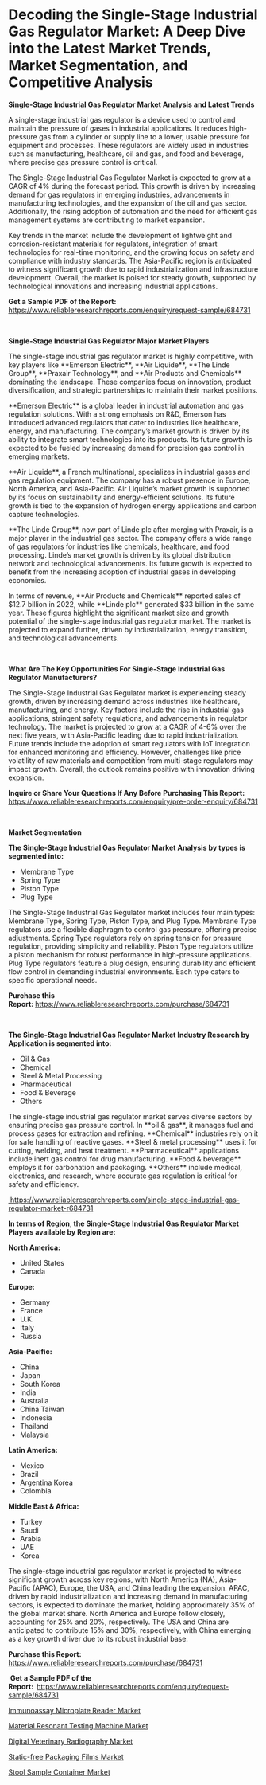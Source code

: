 <p><h1>Decoding the Single-Stage Industrial Gas Regulator Market: A Deep Dive into the Latest Market Trends, Market Segmentation, and Competitive Analysis</h1></p><p><strong>Single-Stage Industrial Gas Regulator Market Analysis and Latest Trends</strong></p>
<p><p>A single-stage industrial gas regulator is a device used to control and maintain the pressure of gases in industrial applications. It reduces high-pressure gas from a cylinder or supply line to a lower, usable pressure for equipment and processes. These regulators are widely used in industries such as manufacturing, healthcare, oil and gas, and food and beverage, where precise gas pressure control is critical.</p><p>The Single-Stage Industrial Gas Regulator Market is expected to grow at a CAGR of 4% during the forecast period. This growth is driven by increasing demand for gas regulators in emerging industries, advancements in manufacturing technologies, and the expansion of the oil and gas sector. Additionally, the rising adoption of automation and the need for efficient gas management systems are contributing to market expansion.</p><p>Key trends in the market include the development of lightweight and corrosion-resistant materials for regulators, integration of smart technologies for real-time monitoring, and the growing focus on safety and compliance with industry standards. The Asia-Pacific region is anticipated to witness significant growth due to rapid industrialization and infrastructure development. Overall, the market is poised for steady growth, supported by technological innovations and increasing industrial applications.</p></p>
<p><strong>Get a Sample PDF of the Report:&nbsp;</strong> <a href="https://www.reliableresearchreports.com/enquiry/request-sample/684731?utm_campaign=33&utm_medium=2&utm_source=Github&utm_content=ia&utm_term=20012025&utm_id=single-stage-industrial-gas-regulator">https://www.reliableresearchreports.com/enquiry/request-sample/684731</a></p>
<p>&nbsp;</p>
<p><strong>Single-Stage Industrial Gas Regulator Major Market Players</strong></p>
<p><p>The single-stage industrial gas regulator market is highly competitive, with key players like **Emerson Electric**, **Air Liquide**, **The Linde Group**, **Praxair Technology**, and **Air Products and Chemicals** dominating the landscape. These companies focus on innovation, product diversification, and strategic partnerships to maintain their market positions.</p><p>**Emerson Electric** is a global leader in industrial automation and gas regulation solutions. With a strong emphasis on R&D, Emerson has introduced advanced regulators that cater to industries like healthcare, energy, and manufacturing. The company’s market growth is driven by its ability to integrate smart technologies into its products. Its future growth is expected to be fueled by increasing demand for precision gas control in emerging markets.</p><p>**Air Liquide**, a French multinational, specializes in industrial gases and gas regulation equipment. The company has a robust presence in Europe, North America, and Asia-Pacific. Air Liquide’s market growth is supported by its focus on sustainability and energy-efficient solutions. Its future growth is tied to the expansion of hydrogen energy applications and carbon capture technologies.</p><p>**The Linde Group**, now part of Linde plc after merging with Praxair, is a major player in the industrial gas sector. The company offers a wide range of gas regulators for industries like chemicals, healthcare, and food processing. Linde’s market growth is driven by its global distribution network and technological advancements. Its future growth is expected to benefit from the increasing adoption of industrial gases in developing economies.</p><p>In terms of revenue, **Air Products and Chemicals** reported sales of $12.7 billion in 2022, while **Linde plc** generated $33 billion in the same year. These figures highlight the significant market size and growth potential of the single-stage industrial gas regulator market. The market is projected to expand further, driven by industrialization, energy transition, and technological advancements.</p></p>
<p>&nbsp;</p>
<p><strong>What Are The Key Opportunities For Single-Stage Industrial Gas Regulator Manufacturers?</strong></p>
<p><p>The Single-Stage Industrial Gas Regulator market is experiencing steady growth, driven by increasing demand across industries like healthcare, manufacturing, and energy. Key factors include the rise in industrial gas applications, stringent safety regulations, and advancements in regulator technology. The market is projected to grow at a CAGR of 4-6% over the next five years, with Asia-Pacific leading due to rapid industrialization. Future trends include the adoption of smart regulators with IoT integration for enhanced monitoring and efficiency. However, challenges like price volatility of raw materials and competition from multi-stage regulators may impact growth. Overall, the outlook remains positive with innovation driving expansion.</p></p>
<p><strong>Inquire or Share Your Questions If Any Before Purchasing This Report:</strong> <a href="https://www.reliableresearchreports.com/enquiry/pre-order-enquiry/684731?utm_campaign=33&utm_medium=2&utm_source=Github&utm_content=ia&utm_term=20012025&utm_id=single-stage-industrial-gas-regulator">https://www.reliableresearchreports.com/enquiry/pre-order-enquiry/684731</a></p>
<p>&nbsp;</p>
<p><strong>Market Segmentation</strong></p>
<p><strong>The Single-Stage Industrial Gas Regulator Market Analysis by types is segmented into:</strong></p>
<p><ul><li>Membrane Type</li><li>Spring Type</li><li>Piston Type</li><li>Plug Type</li></ul></p>
<p><p>The Single-Stage Industrial Gas Regulator market includes four main types: Membrane Type, Spring Type, Piston Type, and Plug Type. Membrane Type regulators use a flexible diaphragm to control gas pressure, offering precise adjustments. Spring Type regulators rely on spring tension for pressure regulation, providing simplicity and reliability. Piston Type regulators utilize a piston mechanism for robust performance in high-pressure applications. Plug Type regulators feature a plug design, ensuring durability and efficient flow control in demanding industrial environments. Each type caters to specific operational needs.</p></p>
<p><strong>Purchase this Report:&nbsp;</strong><a href="https://www.reliableresearchreports.com/purchase/684731?utm_campaign=33&utm_medium=2&utm_source=Github&utm_content=ia&utm_term=20012025&utm_id=single-stage-industrial-gas-regulator">https://www.reliableresearchreports.com/purchase/684731</a></p>
<p>&nbsp;</p>
<p><strong>The Single-Stage Industrial Gas Regulator Market Industry Research by Application is segmented into:</strong></p>
<p><ul><li>Oil & Gas</li><li>Chemical</li><li>Steel & Metal Processing</li><li>Pharmaceutical</li><li>Food & Beverage</li><li>Others</li></ul></p>
<p><p>The single-stage industrial gas regulator market serves diverse sectors by ensuring precise gas pressure control. In **oil & gas**, it manages fuel and process gases for extraction and refining. **Chemical** industries rely on it for safe handling of reactive gases. **Steel & metal processing** uses it for cutting, welding, and heat treatment. **Pharmaceutical** applications include inert gas control for drug manufacturing. **Food & beverage** employs it for carbonation and packaging. **Others** include medical, electronics, and research, where accurate gas regulation is critical for safety and efficiency.</p></p>
<p><a href="https://www.reliableresearchreports.com/single-stage-industrial-gas-regulator-market-r684731?utm_campaign=33&utm_medium=2&utm_source=Github&utm_content=ia&utm_term=20012025&utm_id=single-stage-industrial-gas-regulator">&nbsp;https://www.reliableresearchreports.com/single-stage-industrial-gas-regulator-market-r684731</a></p>
<p><strong>In terms of Region, the Single-Stage Industrial Gas Regulator Market Players available by Region are:</strong></p>
<p>
    <p> <strong> North America: </strong>
        <ul>
            <li>United States</li>
            <li>Canada</li>
        </ul>
        </p> 
    <p> <strong> Europe: </strong>
        <ul>
            <li>Germany</li>
            <li>France</li>
            <li>U.K.</li>
            <li>Italy</li>
            <li>Russia</li>
        </ul>
        </p> 
    <p> <strong> Asia-Pacific: </strong>
        <ul>
            <li>China</li>
            <li>Japan</li>
            <li>South Korea</li>
            <li>India</li>
            <li>Australia</li>
            <li>China Taiwan</li>
            <li>Indonesia</li>
            <li>Thailand</li>
            <li>Malaysia</li>
        </ul>
        </p> 
    <p> <strong> Latin America: </strong>
        <ul>
            <li>Mexico</li>
            <li>Brazil</li>
            <li>Argentina Korea</li>
            <li>Colombia</li>
        </ul>
        </p> 
    <p> <strong> Middle East & Africa: </strong>
        <ul>
            <li>Turkey</li>
            <li>Saudi</li>
            <li>Arabia</li>
            <li>UAE</li>
            <li>Korea</li>
        </ul>
    </p>
    </p>
<p><p>The single-stage industrial gas regulator market is projected to witness significant growth across key regions, with North America (NA), Asia-Pacific (APAC), Europe, the USA, and China leading the expansion. APAC, driven by rapid industrialization and increasing demand in manufacturing sectors, is expected to dominate the market, holding approximately 35% of the global market share. North America and Europe follow closely, accounting for 25% and 20%, respectively. The USA and China are anticipated to contribute 15% and 30%, respectively, with China emerging as a key growth driver due to its robust industrial base.</p></p>
<p><strong>Purchase this Report: </strong><a href="https://www.reliableresearchreports.com/purchase/684731?utm_campaign=33&utm_medium=2&utm_source=Github&utm_content=ia&utm_term=20012025&utm_id=single-stage-industrial-gas-regulator">https://www.reliableresearchreports.com/purchase/684731</a></p>
<p>&nbsp;<strong>Get a Sample PDF of the Report:&nbsp;&nbsp;</strong><a href="https://www.reliableresearchreports.com/enquiry/request-sample/684731?utm_campaign=33&utm_medium=2&utm_source=Github&utm_content=ia&utm_term=20012025&utm_id=single-stage-industrial-gas-regulator">https://www.reliableresearchreports.com/enquiry/request-sample/684731</a></p>
<p><strong></strong></p>
<p><p><a href="https://github.com/XavierTyler76/Market-Research-Report-List-1/blob/main/immunoassay-microplate-reader-market.md?utm_campaign=33&utm_medium=2&utm_source=Github&utm_content=ia&utm_term=20012025&utm_id=single-stage-industrial-gas-regulator">Immunoassay Microplate Reader Market</a></p><p><a href="https://github.com/flnordan65e0/Market-Research-Report-List-1/blob/main/material-resonant-testing-machine-market.md?utm_campaign=33&utm_medium=2&utm_source=Github&utm_content=ia&utm_term=20012025&utm_id=single-stage-industrial-gas-regulator">Material Resonant Testing Machine Market</a></p><p><a href="https://github.com/marlanamarvn/Market-Research-Report-List-1/blob/main/digital-veterinary-radiography-market.md?utm_campaign=33&utm_medium=2&utm_source=Github&utm_content=ia&utm_term=20012025&utm_id=single-stage-industrial-gas-regulator">Digital Veterinary Radiography Market</a></p><p><a href="https://github.com/lindaopodray/Market-Research-Report-List-1/blob/main/static-free-packaging-films-market.md?utm_campaign=33&utm_medium=2&utm_source=Github&utm_content=ia&utm_term=20012025&utm_id=single-stage-industrial-gas-regulator">Static-free Packaging Films Market</a></p><p><a href="https://github.com/OlenFleming68/Market-Research-Report-List-1/blob/main/stool-sample-container-market.md?utm_campaign=33&utm_medium=2&utm_source=Github&utm_content=ia&utm_term=20012025&utm_id=single-stage-industrial-gas-regulator">Stool Sample Container Market</a></p></p>